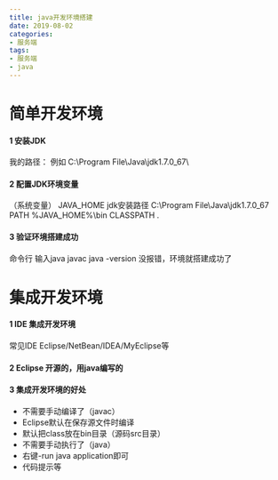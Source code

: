 ```yaml
---
title: java开发环境搭建
date: 2019-08-02
categories: 
- 服务端
tags: 
- 服务端
- java
---
```


# 简单开发环境
#### 1 安装JDK  
我的路径：  例如 C:\Program File\Java\jdk1.7.0_67\
#### 2 配置JDK环境变量
（系统变量）
JAVA_HOME  jdk安装路径  C:\Program File\Java\jdk1.7.0_67\
PATH       %JAVA_HOME%\bin
CLASSPATH  .
#### 3 验证环境搭建成功
命令行  输入java  javac  java -version  没报错，环境就搭建成功了

# 集成开发环境
#### 1 IDE 集成开发环境
常见IDE  Eclipse/NetBean/IDEA/MyEclipse等
#### 2 Eclipse 开源的，用java编写的
#### 3 集成开发环境的好处
- 不需要手动编译了（javac）
- Eclipse默认在保存源文件时编译
- 默认把class放在bin目录（源码src目录）
- 不需要手动执行了（java）
- 右键-run java application即可
- 代码提示等
